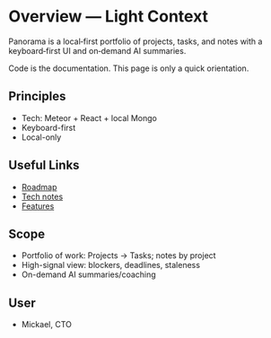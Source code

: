 # Overview — Light Context

Panorama is a local‑first portfolio of projects, tasks, and notes with a keyboard‑first UI and on‑demand AI summaries.

Code is the documentation. This page is only a quick orientation.

## Principles

- Tech: Meteor + React + local Mongo
- Keyboard-first
- Local-only

## Useful Links

- [Roadmap](./01-roadmap.md)
- [Tech notes](./02-tech-notes.md)
- [Features](./features/)

## Scope

- Portfolio of work: Projects → Tasks; notes by project
- High-signal view: blockers, deadlines, staleness
- On-demand AI summaries/coaching

## User

- Mickael, CTO

